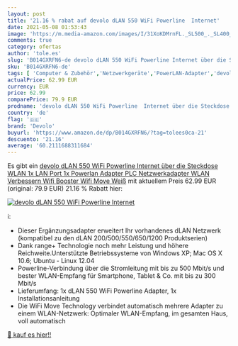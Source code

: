 ```yaml
---
layout: post
title: '21.16 % rabat auf devolo dLAN 550 WiFi Powerline  Internet'
date: 2021-05-08 01:53:43
image: 'https://m.media-amazon.com/images/I/31XoKDMrnFL._SL500_._SL400_.jpg'
comments: true
category: ofertas
author: 'tole.es'
slug: 'B014GXRFN6-de devolo dLAN 550 WiFi Powerline Internet über die Steckdose...'
sku: 'B014GXRFN6-de'
tags: [ 'Computer & Zubehör','Netzwerkgeräte','PowerLAN-Adapter','devolo', ]
actualPrice: 62.99 EUR
currency: EUR
price: 62.99
comparePrice: 79.9 EUR
prodname: 'devolo dLAN 550 WiFi Powerline  Internet über die Steckdose  WLAN  1x LAN Port  1x Powerlan Adapter  PLC Netzwerkadapter  WLAN Verbessern  Wifi Booster  Wifi Move  Weiß'
country: 'de'
flag: '🇩🇪'
brand: 'Devolo'
buyurl: 'https://www.amazon.de/dp/B014GXRFN6/?tag=tolees0ca-21'
descuento: '21.16'
average: '60.2111688311684'
---
```


Es gibt ein [devolo dLAN 550 WiFi Powerline  Internet über die Steckdose  WLAN  1x LAN Port  1x Powerlan Adapter  PLC Netzwerkadapter  WLAN Verbessern  Wifi Booster  Wifi Move  Weiß](https://www.amazon.de/dp/B014GXRFN6/?tag=tolees0ca-21) mit aktuellem Preis 62.99 EUR (original: 79.9 EUR) 21.16 % Rabatt hier:

[![devolo dLAN 550 WiFi Powerline  Internet](https://m.media-amazon.com/images/I/31XoKDMrnFL._SL500_._SL400_.jpg)](https://www.amazon.de/dp/B014GXRFN6/?tag=tolees0ca-21)

ℹ️:

- Dieser Ergänzungsadapter erweitert Ihr vorhandenes dLAN Netzwerk (kompatibel zu den dLAN 200/500/550/650/1200 Produktserien)
- Dank range+ Technologie noch mehr Leistung und höhere Reichweite.Unterstützte Betriebssysteme von Windows XP; Mac OS X 10.6; Ubuntu - Linux 12.04
- Powerline-Verbindung über die Stromleitung mit bis zu 500 Mbit/s und bester WLAN-Empfang für Smartphone, Tablet & Co. mit bis zu 300 Mbit/s
- Lieferumfang: 1x dLAN 550 WiFi Powerline Adapter, 1x Installationsanleitung
- Die WiFi Move Technology verbindet automatisch mehrere Adapter zu einem WLAN-Netzwerk: Optimaler WLAN-Empfang, im gesamten Haus, voll automatisch

[🛒 kauf es hier!!](https://www.amazon.de/dp/B014GXRFN6/?tag=tolees0ca-21)
